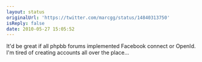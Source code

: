 ```yaml
---
layout: status
originalUrl: 'https://twitter.com/marcgg/status/14840313750'
isReply: false
date: 2010-05-27 15:05:52
---
```


It'd be great if all phpbb forums implemented Facebook connect or OpenId. I'm tired of creating accounts all over the place...
